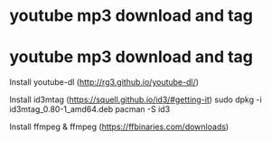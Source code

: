 # youtube mp3 download and tag
# youtube mp3 download and tag

Install youtube-dl (http://rg3.github.io/youtube-dl/)

Install id3mtag (https://squell.github.io/id3/#getting-it)
sudo dpkg -i id3mtag_0.80-1_amd64.deb
pacman -S id3

Install ffmpeg & ffmpeg (https://ffbinaries.com/downloads)